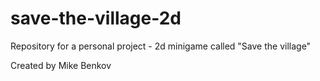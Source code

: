 # save-the-village-2d
Repository for a personal project - 2d minigame called "Save the village"

Created by Mike Benkov

